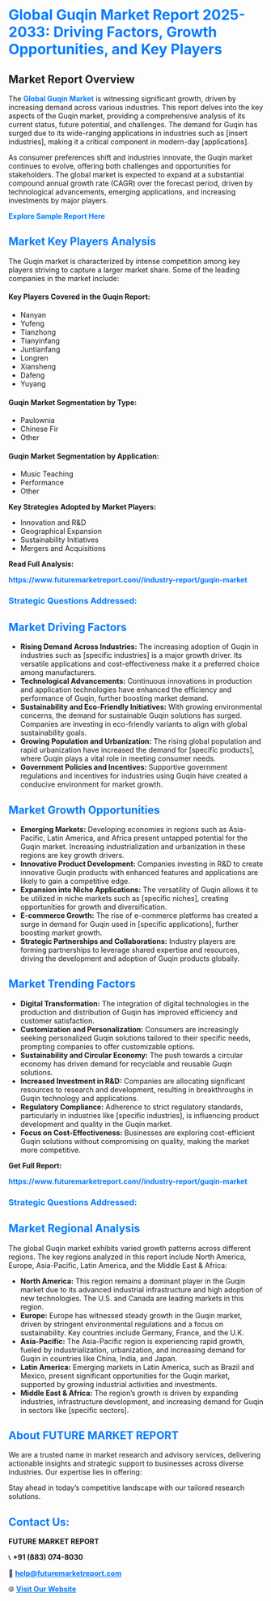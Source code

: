 <h1 style="color: #007BFF;">Global Guqin Market Report 2025-2033: Driving Factors, Growth Opportunities, and Key Players</h1>

<section id="overview">
<h2>Market Report Overview</h2>
<p>The <a href="https://www.futuremarketreport.com//industry-report/guqin-market" style="color: #007BFF; text-decoration: none;"><strong>Global Guqin Market</strong></a> is witnessing significant growth, driven by increasing demand across various industries. This report delves into the key aspects of the Guqin market, providing a comprehensive analysis of its current status, future potential, and challenges. The demand for Guqin has surged due to its wide-ranging applications in industries such as [insert industries], making it a critical component in modern-day [applications].</p>
<p>As consumer preferences shift and industries innovate, the Guqin market continues to evolve, offering both challenges and opportunities for stakeholders. The global market is expected to expand at a substantial compound annual growth rate (CAGR) over the forecast period, driven by technological advancements, emerging applications, and increasing investments by major players.</p>
</section>

<section id="overview">
<p><a href="https://www.futuremarketreport.com//request-sample/reportId=92859" style="color: #007BFF; text-decoration: none;"><strong>Explore Sample Report Here</strong></a></p>
</section>

<section id="key-players">
<h2 style="color: #007BFF;">Market Key Players Analysis</h2>
<p>The Guqin market is characterized by intense competition among key players striving to capture a larger market share. Some of the leading companies in the market include:</p>
<h4>Key Players Covered in the Guqin Report:</h4>
<ul><li>Nanyan</li><li>Yufeng</li><li>Tianzhong</li><li>Tianyinfang</li><li>Juntianfang</li><li>Longren</li><li>Xiansheng</li><li>Dafeng</li><li>Yuyang</li></ul>
<h4>Guqin Market Segmentation by Type:</h4>
<ul><li>Paulownia</li><li>Chinese Fir</li><li>Other</li></ul>

<h4>Guqin Market Segmentation by Application:</h4>
<ul><li>Music Teaching</li><li>Performance</li><li>Other</li></ul>
<p><strong>Key Strategies Adopted by Market Players:</strong></p>
<ul>
<li>Innovation and R&D</li>
<li>Geographical Expansion</li>
<li>Sustainability Initiatives</li>
<li>Mergers and Acquisitions</li>
</ul>
</section>

<section>
<p><strong>Read Full Analysis: </strong></p><a href="https://www.futuremarketreport.com//industry-report/guqin-market" style="color: #007BFF; text-decoration: none;"><strong>https://www.futuremarketreport.com//industry-report/guqin-market</strong></a>
<h3 style="color: #007BFF;">Strategic Questions Addressed:</h3>
</section>

<section id="driving-factors">
<h2 style="color: #007BFF;">Market Driving Factors</h2>
<ul>
<li><strong>Rising Demand Across Industries:</strong> The increasing adoption of Guqin in industries such as [specific industries] is a major growth driver. Its versatile applications and cost-effectiveness make it a preferred choice among manufacturers.</li>
<li><strong>Technological Advancements:</strong> Continuous innovations in production and application technologies have enhanced the efficiency and performance of Guqin, further boosting market demand.</li>
<li><strong>Sustainability and Eco-Friendly Initiatives:</strong> With growing environmental concerns, the demand for sustainable Guqin solutions has surged. Companies are investing in eco-friendly variants to align with global sustainability goals.</li>
<li><strong>Growing Population and Urbanization:</strong> The rising global population and rapid urbanization have increased the demand for [specific products], where Guqin plays a vital role in meeting consumer needs.</li>
<li><strong>Government Policies and Incentives:</strong> Supportive government regulations and incentives for industries using Guqin have created a conducive environment for market growth.</li>
</ul>
</section>

<section id="growth-opportunities">
<h2 style="color: #007BFF;">Market Growth Opportunities</h2>
<ul>
<li><strong>Emerging Markets:</strong> Developing economies in regions such as Asia-Pacific, Latin America, and Africa present untapped potential for the Guqin market. Increasing industrialization and urbanization in these regions are key growth drivers.</li>
<li><strong>Innovative Product Development:</strong> Companies investing in R&D to create innovative Guqin products with enhanced features and applications are likely to gain a competitive edge.</li>
<li><strong>Expansion into Niche Applications:</strong> The versatility of Guqin allows it to be utilized in niche markets such as [specific niches], creating opportunities for growth and diversification.</li>
<li><strong>E-commerce Growth:</strong> The rise of e-commerce platforms has created a surge in demand for Guqin used in [specific applications], further boosting market growth.</li>
<li><strong>Strategic Partnerships and Collaborations:</strong> Industry players are forming partnerships to leverage shared expertise and resources, driving the development and adoption of Guqin products globally.</li>
</ul>
</section>

<section id="trending-factors">
<h2 style="color: #007BFF;">Market Trending Factors</h2>
<ul>
<li><strong>Digital Transformation:</strong> The integration of digital technologies in the production and distribution of Guqin has improved efficiency and customer satisfaction.</li>
<li><strong>Customization and Personalization:</strong> Consumers are increasingly seeking personalized Guqin solutions tailored to their specific needs, prompting companies to offer customizable options.</li>
<li><strong>Sustainability and Circular Economy:</strong> The push towards a circular economy has driven demand for recyclable and reusable Guqin solutions.</li>
<li><strong>Increased Investment in R&D:</strong> Companies are allocating significant resources to research and development, resulting in breakthroughs in Guqin technology and applications.</li>
<li><strong>Regulatory Compliance:</strong> Adherence to strict regulatory standards, particularly in industries like [specific industries], is influencing product development and quality in the Guqin market.</li>
<li><strong>Focus on Cost-Effectiveness:</strong> Businesses are exploring cost-efficient Guqin solutions without compromising on quality, making the market more competitive.</li>
</ul>
</section>

<section>
<p><strong>Get Full Report: </strong></p><a href="https://www.futuremarketreport.com//industry-report/guqin-market" style="color: #007BFF; text-decoration: none;"><strong>https://www.futuremarketreport.com//industry-report/guqin-market</strong></a>
<h3 style="color: #007BFF;">Strategic Questions Addressed:</h3>
</section>


<section id="regional-analysis">
<h2 style="color: #007BFF;">Market Regional Analysis</h2>
<p>The global Guqin market exhibits varied growth patterns across different regions. The key regions analyzed in this report include North America, Europe, Asia-Pacific, Latin America, and the Middle East & Africa:</p>
<ul>
<li><strong>North America:</strong> This region remains a dominant player in the Guqin market due to its advanced industrial infrastructure and high adoption of new technologies. The U.S. and Canada are leading markets in this region.</li>
<li><strong>Europe:</strong> Europe has witnessed steady growth in the Guqin market, driven by stringent environmental regulations and a focus on sustainability. Key countries include Germany, France, and the U.K.</li>
<li><strong>Asia-Pacific:</strong> The Asia-Pacific region is experiencing rapid growth, fueled by industrialization, urbanization, and increasing demand for Guqin in countries like China, India, and Japan.</li>
<li><strong>Latin America:</strong> Emerging markets in Latin America, such as Brazil and Mexico, present significant opportunities for the Guqin market, supported by growing industrial activities and investments.</li>
<li><strong>Middle East & Africa:</strong> The region’s growth is driven by expanding industries, infrastructure development, and increasing demand for Guqin in sectors like [specific sectors].</li>
</ul>
</section>

<footer>
<h2 style="color: #007BFF;">About FUTURE MARKET REPORT</h2>
<p>We are a trusted name in market research and advisory services, delivering actionable insights and strategic support to businesses across diverse industries. Our expertise lies in offering:</p>

<p>Stay ahead in today’s competitive landscape with our tailored research solutions.</p>

<h2 style="color: #007BFF;">Contact Us:</h2>
<p><strong>FUTURE MARKET REPORT</strong></p>
<p>📞 <strong>+91 (883) 074-8030</strong></p>
<p>📧 <strong><a href="mailto:help@futuremarketreport.com" style="color: #007BFF;">help@futuremarketreport.com</a></strong></p>
<p>🌐 <strong><a href="https://www.futuremarketreport.com/" style="color: #007BFF;">Visit Our Website</a></strong></p>
</footer>